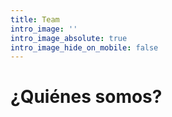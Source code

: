 ```yaml
---
title: Team
intro_image: ''
intro_image_absolute: true
intro_image_hide_on_mobile: false
---
```

# ¿Quiénes somos?

